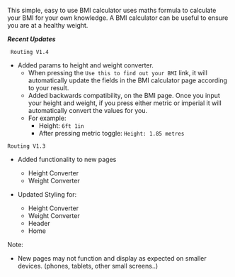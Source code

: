 This simple, easy to use BMI calculator uses maths formula to calculate your BMI for your own knowledge. A BMI calculator can be useful to ensure you are at a healthy weight.

___Recent Updates___

```
 Routing V1.4
```

- Added params to height and weight converter.
  - When pressing the `Use this to find out your BMI` link, it will automatically update the fields in the BMI calculator page according to your result.
  - Added backwards compatibility, on the BMI page. Once you input your height and weight, if you press either metric or imperial it will automatically convert the values for you.
  - For example:
    - Height: `6ft 1in`
    - After pressing metric toggle: `Height: 1.85 metres`


```
Routing V1.3
```

- Added functionality to new pages
  - Height Converter
  - Weight Converter

- Updated Styling for:
    - Height Converter
    - Weight Converter
    - Header
    - Home

Note:

- New pages may not function and display as expected on smaller devices. (phones, tablets, other small screens..)


